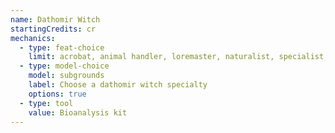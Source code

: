 ```yaml
---
name: Dathomir Witch
startingCredits: cr
mechanics:
  - type: feat-choice
    limit: acrobat, animal handler, loremaster, naturalist, specialist, linguist, force-sensitive, force of personality
  - type: model-choice
    model: subgrounds
    label: Choose a dathomir witch specialty
    options: true
  - type: tool
    value: Bioanalysis kit
---
```

